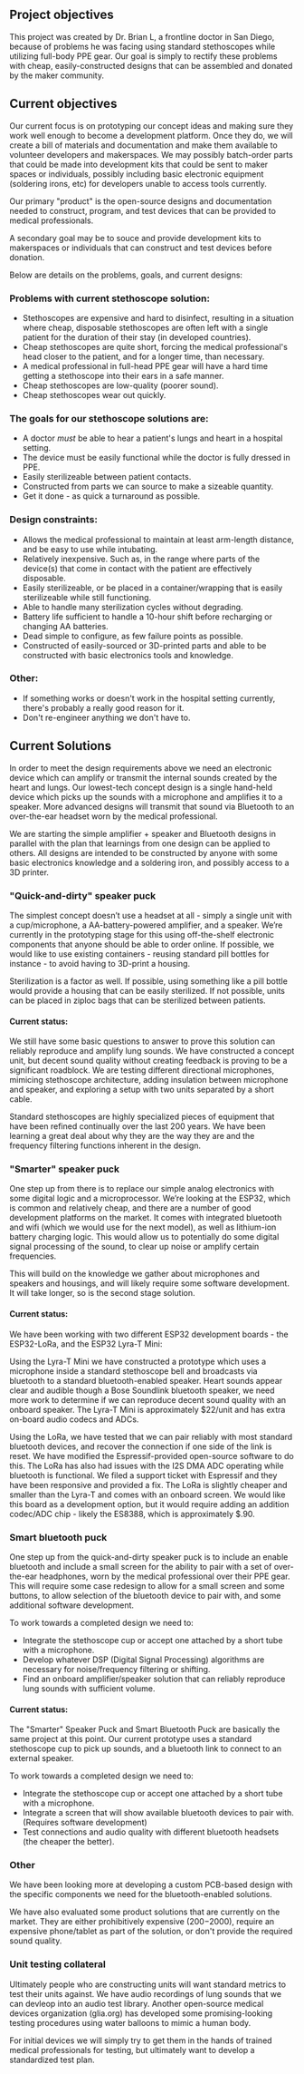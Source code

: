 ## Project objectives

This project was created by Dr. Brian L, a frontline doctor in San Diego, because of problems he was facing using standard stethoscopes while utilizing full-body PPE gear.  Our goal is simply to rectify these problems with cheap, easily-constructed designs that can be assembled and donated by the maker community.

## Current objectives
Our current focus is on prototyping our concept ideas and making sure they work well enough to become a development platform.  Once they do, we will create a bill of materials and documentation and make them available to volunteer developers and makerspaces.  We may possibly batch-order parts that could be made into development kits that could be sent to maker spaces or individuals, possibly including basic electronic equipment (soldering irons, etc) for developers unable to access tools currently.

Our primary "product" is the open-source designs and documentation needed to construct, program, and test devices that can be provided to medical professionals.

A secondary goal may be to souce and provide development kits to makerspaces or individuals that can construct and test devices before donation.

Below are details on the problems, goals, and current designs:


### Problems with current stethoscope solution: ###
  - Stethoscopes are expensive and hard to disinfect, resulting in a situation where cheap, disposable stethoscopes are often left with
      a single patient for the duration of their stay (in developed countries). 
  - Cheap stethoscopes are quite short, forcing the medical professional's head closer to the patient, and for a longer time, than necessary.
  - A medical professional in full-head PPE gear will have a hard time getting a stethoscope into their ears in a safe manner.
  - Cheap stethoscopes are low-quality (poorer sound).
  - Cheap stethoscopes wear out quickly.

### The goals for our stethoscope solutions are: ###
  - A doctor *must* be able to hear a patient's lungs and heart in a hospital setting.
  - The device must be easily functional while the doctor is fully dressed in PPE.
  - Easily sterilizeable between patient contacts.
  - Constructed from parts we can source to make a sizeable quantity.
  - Get it done - as quick a turnaround as possible.
  
### Design constraints: ###
  - Allows the medical professional to maintain at least arm-length distance, and be easy to use while intubating.
  - Relatively inexpensive.  Such as, in the range where parts of the device(s) that come in contact with the patient
    are effectively disposable.
  - Easily sterilizeable, or be placed in a container/wrapping that is easily sterilizeable while still functioning.
  - Able to handle many sterilization cycles without degrading.
  - Battery life sufficient to handle a 10-hour shift before recharging or changing AA batteries.
  - Dead simple to configure, as few failure points as possible.
  - Constructed of easily-sourced or 3D-printed parts and able to be constructed with basic electronics tools and knowledge. 

### Other: ###
- If something works or doesn't work in the hospital setting currently, there's probably a really good reason for it.
- Don't re-engineer anything we don't have to.


## Current Solutions

In order to meet the design requirements above we need an electronic device which can amplify or transmit the internal sounds created by the heart and lungs. Our lowest-tech concept design is a single hand-held device which picks up the sounds with a microphone and amplifies it to a speaker. More advanced designs will transmit that sound via Bluetooth to an over-the-ear headset worn by the medical professional.

We are starting the simple amplifier + speaker and Bluetooth designs in parallel with the plan that learnings from one design can be applied to others. All designs are intended to be constructed by anyone with some basic electronics knowledge and a soldering iron, and possibly access to a 3D printer.

### "Quick-and-dirty" speaker puck

The simplest concept doesn’t use a headset at all - simply a single unit with a cup/microphone, a AA-battery-powered amplifier, and a speaker. We’re currently in the prototyping stage for this using off-the-shelf electronic components that anyone should be able to order online.  If possible, we would like to use existing containers - reusing standard pill bottles for instance - to avoid having to 3D-print a housing.

Sterilization is a factor as well.  If possible, using something like a pill bottle would provide a housing that can be easily sterilized.  If not possible, units can be placed in ziploc bags that can be sterilized between patients.  

#### Current status:
We still have some basic questions to answer to prove this solution can reliably reproduce and amplify lung sounds.  We have constructed a concept unit, but decent sound quality without creating feedback is proving to be a significant roadblock.  We are testing different directional microphones, mimicing stethoscope architecture, adding insulation between microphone and speaker, and exploring a setup with two units separated by a short cable.

Standard stethoscopes are highly specialized pieces of equipment that have been refined continually over the last 200 years.  We have been learning a great deal about why they are the way they are and the frequency filtering functions inherent in the design. 


### "Smarter" speaker puck

One step up from there is to replace our simple analog electronics with some digital logic and a microprocessor.  We’re looking at the ESP32, which is common and relatively cheap, and there are a number of good development platforms on the market.  It comes with integrated bluetooth and wifi (which we would use for the next model), as well as lithium-ion battery charging logic.  This would allow us to potentially do some digital signal processing of the sound, to clear up noise or amplify certain frequencies.

This will build on the knowledge we gather about microphones and speakers and housings, and will likely require some software development.  It will take longer, so is the second stage solution.

#### Current status:

We have been working with two different ESP32 development boards - the ESP32-LoRa, and the ESP32 Lyra-T Mini:

Using the Lyra-T Mini we have constructed a prototype which uses a microphone inside a standard stethoscope bell and broadcasts via bluetooth to a standard bluetooth-enabled speaker.  Heart sounds appear clear and audible though a Bose Soundlink bluetooth speaker, we need more work to determine if we can reproduce decent sound quality with an onboard speaker.  The Lyra-T Mini is approximately $22/unit and has extra on-board audio codecs and ADCs.

Using the LoRa, we have tested that we can pair reliably with most standard bluetooth devices, and recover the connection if one side of the link is reset.  We have modified the Espressif-provided open-source software to do this.  The LoRa has also had issues with the I2S DMA ADC operating while bluetooth is functional.  We filed a support ticket with Espressif and they have been responsive and provided a fix.  The LoRa is slightly cheaper and smaller than the Lyra-T and comes with an onboard screen.  We would like this board as a development option, but it would require adding an addition codec/ADC chip - likely the ES8388, which is approximately $.90. 


### Smart bluetooth puck

One step up from the quick-and-dirty speaker puck is to include an enable bluetooth and include a small screen for the ability to pair with a set of over-the-ear headphones, worn by the medical professional over their PPE gear.  This will require some case redesign to allow for a small screen and some buttons, to allow selection of the bluetooth device to pair with, and some additional software development.

To work towards a completed design we need to:
- Integrate the stethoscope cup or accept one attached by a short tube with a microphone.
- Develop whatever DSP (Digital Signal Processing) algorithms are necessary for noise/frequency filtering or shifting.
- Find an onboard amplifier/speaker solution that can reliably reproduce lung sounds with sufficient volume. 

#### Current status:
The "Smarter" Speaker Puck and Smart Bluetooth Puck are basically the same project at this point.  Our current prototype uses a standard stethoscope cup to pick up sounds, and a bluetooth link to connect to an external speaker.

To work towards a completed design we need to:
- Integrate the stethoscope cup or accept one attached by a short tube with a microphone.
- Integrate a screen that will show available bluetooth devices to pair with. (Requires software development)
- Test connections and audio quality with different bluetooth headsets (the cheaper the better).

### Other
We have been looking more at developing a custom PCB-based design with the specific components we need for the bluetooth-enabled solutions.

We have also evaluated some product solutions that are currently on the market.  They are either prohibitively expensive ($200-$2000), require an expensive phone/tablet as part of the solution, or don't provide the required sound quality.

### Unit testing collateral

Ultimately people who are constructing units will want standard metrics to test their units against.  We have audio recordings of lung sounds that we can devleop into an audio test library.  Another open-source medical devices organization (glia.org) has developed some promising-looking testing procedures using water balloons to mimic a human body.

For initial devices we will simply try to get them in the hands of trained medical professionals for testing, but ultimately want to develop a standardized test plan.

